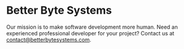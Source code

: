 # Better Byte Systems

Our mission is to make software development more human.  Need an experienced professional developer for your project?  Contact us at contact@betterbytesystems.com.
